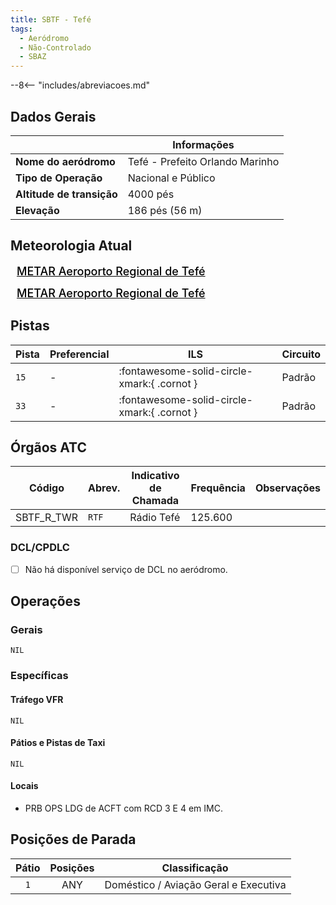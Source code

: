 ```yaml
---
title: SBTF - Tefé
tags:
  - Aeródromo
  - Não-Controlado
  - SBAZ
---
```


--8<-- "includes/abreviacoes.md"

## Dados Gerais

|                              | Informações                                 |
|------------------------------|---------------------------------------------|
| **Nome do aeródromo**        | Tefé - Prefeito Orlando Marinho             |
| **Tipo de Operação**         | Nacional e Público                          |
| **Altitude de transição**    | 4000 pés                                    |
| **Elevação**                 | 186 pés (56 m)                              |

## Meteorologia Atual

<a href="https://metar-taf.com/pt/SBTF" target="_blank" id="metartaf-LkzIl7SM"  style="font-size:18px; font-weight:500; color:#000; width:300px; height:435px; display:var(--show-dark); background-color: var(--md-default-bg-color); padding: 10px; margin: 0 0px 0.5em;">METAR Aeroporto Regional de Tefé</a>
<script async defer crossorigin="anonymous" src="https://metar-taf.com/pt/embed-js/SBTF?u=56997&bg_color=182061&qnh=hPa&rh=rh&target=LkzIl7SM"></script>
<a href="https://metar-taf.com/pt/SBTF" target="_blank" id="metartaf-LkzIl7SN" style="font-size:18px; font-weight:500; color:#000; width:300px; height:435px; display:var(--show-light); background-color: var(--md-default-bg-color); padding: 10px; margin: 0 0px 0.5em;">METAR Aeroporto Regional de Tefé</a>
<script async defer crossorigin="anonymous" src="https://metar-taf.com/pt/embed-js/SBTF?u=56997&qnh=hPa&rh=rh&target=LkzIl7SN"></script>

## Pistas

| Pista | Preferencial  | ILS                                         | Circuito   |
|-------|---------------|---------------------------------------------|------------|
| `15`  | -             | :fontawesome-solid-circle-xmark:{ .cornot } | Padrão     |
| `33`  | -             | :fontawesome-solid-circle-xmark:{ .cornot } | Padrão     | 

## Órgãos ATC

| Código     | Abrev. | Indicativo de Chamada | Frequência | Observações |
| ---------- | ------ | --------------------- | ---------- | ----------- |
| SBTF_R_TWR | `RTF`  | Rádio Tefé            | 125.600    |             |

### DCL/CPDLC

- [ ] Não há disponível serviço de DCL no aeródromo.

## Operações

### Gerais

`NIL`

### Específicas

#### Tráfego VFR

`NIL`

#### Pátios e Pistas de Taxi

`NIL`

#### Locais

- PRB OPS LDG de ACFT com RCD 3 E 4 em IMC.

## Posições de Parada

| Pátio     | Posições  | Classificação                         |
|:---------:|:---------:|---------------------------------------|
| `1`       | ANY       | Doméstico / Aviação Geral e Executiva |
